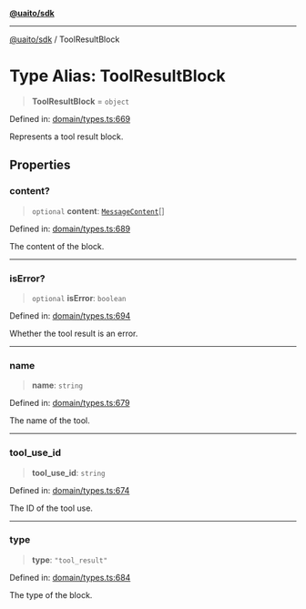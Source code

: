 [**@uaito/sdk**](../README.md)

***

[@uaito/sdk](../packages.md) / ToolResultBlock

# Type Alias: ToolResultBlock

> **ToolResultBlock** = `object`

Defined in: [domain/types.ts:669](https://github.com/elribonazo/uaito/blob/9ab1ff2aae36a9b426eb3035857a3fddbfc0ec37/packages/sdk/src/domain/types.ts#L669)

Represents a tool result block.

## Properties

### content?

> `optional` **content**: [`MessageContent`](MessageContent.md)[]

Defined in: [domain/types.ts:689](https://github.com/elribonazo/uaito/blob/9ab1ff2aae36a9b426eb3035857a3fddbfc0ec37/packages/sdk/src/domain/types.ts#L689)

The content of the block.

***

### isError?

> `optional` **isError**: `boolean`

Defined in: [domain/types.ts:694](https://github.com/elribonazo/uaito/blob/9ab1ff2aae36a9b426eb3035857a3fddbfc0ec37/packages/sdk/src/domain/types.ts#L694)

Whether the tool result is an error.

***

### name

> **name**: `string`

Defined in: [domain/types.ts:679](https://github.com/elribonazo/uaito/blob/9ab1ff2aae36a9b426eb3035857a3fddbfc0ec37/packages/sdk/src/domain/types.ts#L679)

The name of the tool.

***

### tool\_use\_id

> **tool\_use\_id**: `string`

Defined in: [domain/types.ts:674](https://github.com/elribonazo/uaito/blob/9ab1ff2aae36a9b426eb3035857a3fddbfc0ec37/packages/sdk/src/domain/types.ts#L674)

The ID of the tool use.

***

### type

> **type**: `"tool_result"`

Defined in: [domain/types.ts:684](https://github.com/elribonazo/uaito/blob/9ab1ff2aae36a9b426eb3035857a3fddbfc0ec37/packages/sdk/src/domain/types.ts#L684)

The type of the block.

